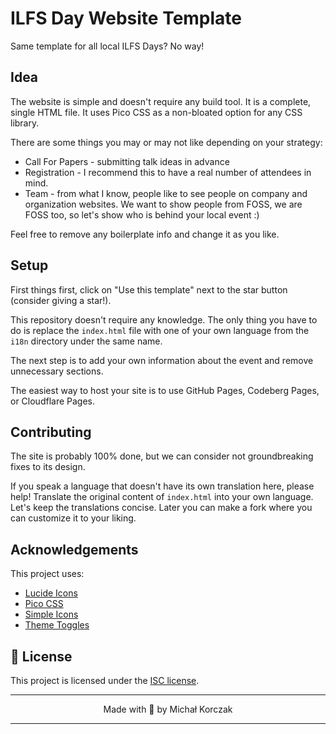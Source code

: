 # ILFS Day Website Template

Same template for all local ILFS Days? No way! 

## Idea

The website is simple and doesn't require any build tool.
It is a complete, single HTML file.
It uses Pico CSS as a non-bloated option for any CSS library.

There are some things you may or may not like depending on your strategy:
- Call For Papers - submitting talk ideas in advance
- Registration - I recommend this to have a real number of attendees in mind.
- Team - from what I know, people like to see people on company and organization websites. We want to show people from FOSS, we are FOSS too, so let's show who is behind your local event :) 

Feel free to remove any boilerplate info and change it as you like.

## Setup

First things first, click on "Use this template" next to the star button (consider giving a star!).

This repository doesn't require any knowledge.
The only thing you have to do is replace the `index.html` file with one of your own language from the `i18n` directory under the same name.

The next step is to add your own information about the event and remove unnecessary sections.

The easiest way to host your site is to use GitHub Pages, Codeberg Pages, or Cloudflare Pages.

## Contributing

The site is probably 100% done, but we can consider not groundbreaking fixes to its design.

If you speak a language that doesn't have its own translation here, please help!
Translate the original content of `index.html` into your own language. Let's keep the translations concise. Later you can make a fork where you can customize it to your liking.

## Acknowledgements

This project uses:
- [Lucide Icons](https://github.com/lucide-icons/lucide/)
- [Pico CSS](https://github.com/picocss/pico)
- [Simple Icons](https://github.com/simple-icons/simple-icons/)
- [Theme Toggles](https://github.com/AlfieJones/theme-toggles)

## 📄 License

This project is licensed under the [ISC license](./LICENSE).

---

<p align="center">Made with 🩵 by Michał Korczak</p>

---
